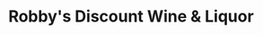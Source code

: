 ---
title: "Robby's Discount Wine & Liquor"
url: /binghamton/robbys-discount-wine-and-liquor/
shop: alcohol
---